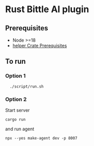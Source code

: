# Rust Bittle AI plugin

## Prerequisites

- Node >=18
- [helper Crate Prerequisites ](../helper/README.md)

## To run

### Option 1

```
  ./script/run.sh
```

### Option 2

Start server

```
cargo run
```

and
run agent

```
npx --yes make-agent dev -p 8007
```
